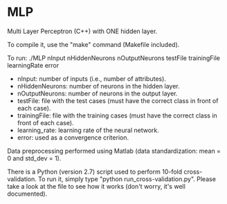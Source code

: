 # MLP

Multi Layer Perceptron (C++) with ONE hidden layer.

To compile it, use the "make" command (Makefile included).

To run: ./MLP nInput nHiddenNeurons nOutputNeurons testFile trainingFile learningRate error
  - nInput: number of inputs (i.e., number of attributes).
  - nHiddenNeurons: number of neurons in the hidden layer.
  - nOutputNeurons: number of neurons in the output layer.
  - testFile: file with the test cases (must have the correct class in front of each case).
  - trainingFile: file with the training cases (must have the correct class in front of each case).
  - learning_rate: learning rate of the neural network.
  - error: used as a convergence criterion.
  
Data preprocessing performed using Matlab (data standardization: mean = 0 and std_dev = 1).

There is a Python (version 2.7) script used to perform 10-fold cross-validation. To run it, simply type "python run_cross-validation.py". Please take a look at the file to see how it works (don't worry, it's well documented).
  
